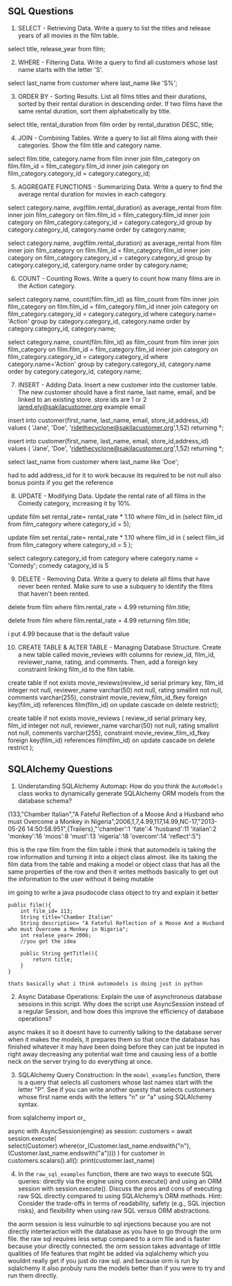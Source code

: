 ## SQL Questions
1. SELECT - Retrieving Data. Write a query to list the titles and release years of all movies in the film table.

select title, release_year from film;


2. WHERE - Filtering Data. Write a query to find all customers whose last name starts with the letter 'S'.

select last_name from customer where last_name like 'S%';


3. ORDER BY - Sorting Results. List all films titles and their durations, sorted by their rental duration in descending order. If two films have the same rental duration, sort them alphabetically by title.

select title, rental_duration from film order by rental_duration DESC, title;


4. JOIN - Combining Tables. Write a query to list all films along with their categories. Show the film title and category name.

select 
    film.title, category.name 
from 
    film 
inner join 
    film_category on film.film_id = film_category.film_id 
inner join 
    category on film_category.category_id = category.category_id;


5. AGGREGATE FUNCTIONS - Summarizing Data. Write a query to find the average rental duration for movies in each category.

select category.name, avg(film.rental_duration) as average_rental from film inner join film_category on film.film_id = film_category.film_id inner join category on film_category.category_id = category.category_id group by category.category_id, category.name order by category.name;

select
    category.name, 
    avg(film.rental_duration) as average_rental
from 
    film 
inner join 
    film_category on film.film_id = film_category.film_id 
inner join 
    category on film_category.category_id = category.category_id
group by
    category.category_id, catergory.name
order by
    category.name;


6. COUNT - Counting Rows. Write a query to count how many films are in the Action category.

select category.name,  count(film.film_id) as film_count from film inner join film_category on film.film_id = film_category.film_id inner join category on film_category.category_id = category.category_id where category.name= 'Action' group by category.category_id, category.name order by category.category_id, category.name;

select
    category.name,  count(film.film_id) as film_count
from 
    film
inner join 
    film_category on film.film_id = film_category.film_id 
inner join 
    category on film_category.category_id = category.category_id
where
    category.name='Action'
group by
    category.category_id, category.name
order by
    category.category_id, category.name;


7. INSERT - Adding Data. Insert a new customer into the customer table. The new customer should have a first name, last name, email, and be linked to an existing store.
 store ids are 1 or 2
  jared.ely@sakilacustomer.org example email

insert into customer(first_name, last_name, email, store_id,address_id) values ( 'Jane', 'Doe', 'ridethecyclone@sakilacustomer.org',1,52) returning *;

insert into customer(first_name, last_name, email, store_id,address_id)
values ( 'Jane', 'Doe', 'ridethecyclone@sakilacustomer.org',1,52)
returning *;

select last_name from customer where last_name like 'Doe';

had to add address_id for it to work because its required to be not null
also bonus points if you get the reference


8. UPDATE - Modifying Data. Update the rental rate of all films in the Comedy category, increasing it by 10%.

update film set rental_rate= rental_rate * 1.10 where film_id in (select film_id from film_category where category_id = 5);

update film
set rental_rate= rental_rate * 1.10
where film_id in (
    select film_id
    from film_category
    where category_id = 5
);

select category.category_id from category where category.name = 'Comedy';
 comedy catagory_id is 5

9. DELETE - Removing Data. Write a query to delete all films that have never been rented. Make sure to use a subquery to identify the films that haven't been rented.

delete from film where film.rental_rate = 4.99 returning film.title;


delete from film
where film.rental_rate = 4.99
returning film.title;

i put 4.99 because that is the default value


10. CREATE TABLE & ALTER TABLE - Managing Database Structure. Create a new table called movie_reviews with columns for review_id, film_id, reviewer_name, rating, and comments. Then, add a foreign key constraint linking film_id to the film table.

create table if not exists movie_reviews(review_id serial primary key, film_id integer not null, reviewer_name varchar(50) not null, rating smallint not null, comments varchar(255), constraint movie_review_film_id_fkey foreign key(film_id) references film(film_id) on update cascade on delete restrict);

create table if not exists movie_reviews (
    review_id serial primary key,
    film_id integer not null,
    reviewer_name varchar(50) not null,
    rating smallint not null,
    comments varchar(255), 
    constraint movie_review_film_id_fkey
        foreign key(film_id)
            references film(film_id)
            on update cascade
            on delete restrict
);



## SQLAlchemy Questions

1. Understanding SQLAlchemy Automap: How do you think the `AutoModels` class works to dynamically generate SQLAlchemy ORM models from the database schema?

(133,"Chamber Italian","A Fateful Reflection of a Moose And a Husband who must Overcome a Monkey in Nigeria",2006,1,7,4.99,117,14.99,NC-17,"2013-05-26 14:50:58.951",{Trailers},"'chamber':1 'fate':4 'husband':11 'italian':2 'monkey':16 'moos':8 'must':13 'nigeria':18 'overcom':14 'reflect':5")

this is the raw film from the film table 
i think that automodels is taking the row information and turning it into a object class almost. like its taking the film data from the table and making a model or object class that has all the same properties of the row and then 
it writes methods basically to get out the information to the user without it being mutable 

im going to write a java psudocode class object to try and explain it better

    public film(){
        int film_id= 113;
        String title="Chamber Italian"
        String description= "A Fateful Reflection of a Moose And a Husband who must Overcome a Monkey in Nigeria";
        int realese year= 2006;
        //you get the idea

        public String getTitle(){
            return title;
        }
    }

    thats basically what i think automodels is doing just in python



2. Async Database Operations: Explain the use of asynchronous database sessions in this script. Why does the script use AsyncSession instead of a regular Session, and how does this improve the efficiency of database operations?

async makes it so it doesnt have to currently talking to the database server when it makes the models, it prepares them so that once the database has finished whatever it may have been doing before they can just be inputed in right away decreasing any potential wait time and causing less of a bottle neck on the server trying to do everything at once. 


3. SQLAlchemy Query Construction: In the `model_examples` function, there is a query that selects all customers whose last names start with the letter "P". See if you can write another questy that selects customers whose first name ends with the letters "n" or "a" using SQLAlchemy syntax.

from sqlalchemy import or_

async with AsyncSession(engine) as session:
        customers = await session.execute(
            select(Customer).where(or_(Customer.last_name.endswith("n"),(Customer.last_name.endswith("a"))))
        )
        for customer in customers.scalars().all():
            print(customer.last_name)


4. In the `raw_sql_examples` function, there are two ways to execute SQL queries: directly via the engine using conn.execute() and using an ORM session with session.execute(). Discuss the pros and cons of executing raw SQL directly compared to using SQLAlchemy’s ORM methods.
Hint: Consider the trade-offs in terms of readability, safety (e.g., SQL injection risks), and flexibility when using raw SQL versus ORM abstractions.

the aorm session is less vulnurble to sql injections because you are not directly interteraction with the database as you have to go through the orm file. the raw sql requires less setup compared to a orm file and is faster because your directly connected. the orm session takes advantage of little qualities of life features that mgiht be added via sqlalchemy which you wouldnt really get if you just do raw sql. and because orm is run by  sqlalchemy it also probuly runs the models better than if you were to try and run them directly. 